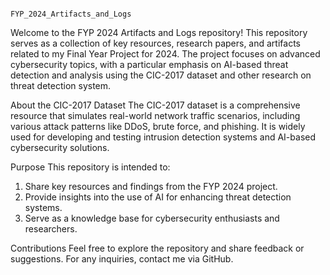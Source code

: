                                                                  FYP_2024_Artifacts_and_Logs
Welcome to the FYP 2024 Artifacts and Logs repository! This repository serves as a collection of key resources, research papers, 
and artifacts related to my Final Year Project for 2024. The project focuses on advanced cybersecurity topics, with a particular emphasis
on AI-based threat detection and analysis using the CIC-2017 dataset and other research on threat detection system.

About the CIC-2017 Dataset
The CIC-2017 dataset is a comprehensive resource that simulates real-world network traffic scenarios, including various attack patterns like DDoS, brute force, and phishing. 
It is widely used for developing and testing intrusion detection systems and AI-based cybersecurity solutions.

Purpose
This repository is intended to:

1. Share key resources and findings from the FYP 2024 project.
2. Provide insights into the use of AI for enhancing threat detection systems.
3. Serve as a knowledge base for cybersecurity enthusiasts and researchers.

Contributions Feel free to explore the repository and share feedback or suggestions. For any inquiries, contact me via GitHub.
